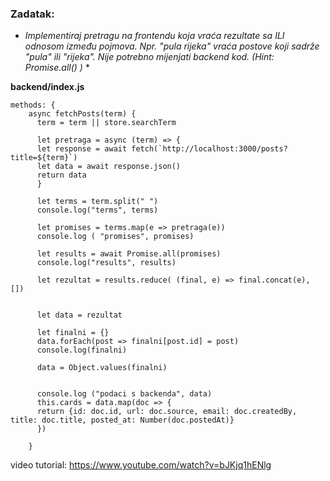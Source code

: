 ### Zadatak:

* *Implementiraj pretragu na frontendu koja vraća rezultate sa ILI odnosom između
pojmova. Npr. "pula rijeka" vraća postove koji sadrže "pula" ili "rijeka". Nije potrebno mijenjati
backend kod. (Hint: Promise.all() )* *



__backend/index.js__
```
methods: {
    async fetchPosts(term) {
      term = term || store.searchTerm
	  
	  let pretraga = async (term) => {
	  let response = await fetch(`http://localhost:3000/posts?title=${term}`)
	  let data = await response.json()
	  return data
	  }
	  
	  let terms = term.split(" ")
	  console.log("terms", terms)
	  
	  let promises = terms.map(e => pretraga(e))
	  console.log ( "promises", promises)
	  
	  let results = await Promise.all(promises)
	  console.log("results", results)
	  
	  let rezultat = results.reduce( (final, e) => final.concat(e), [])
	  
	  
	  let data = rezultat
	  
	  let finalni = {}
	  data.forEach(post => finalni[post.id] = post)
	  console.log(finalni)
	  
	  data = Object.values(finalni)
	  
	  
	  console.log ("podaci s backenda", data)
	  this.cards = data.map(doc => {
	  return {id: doc.id, url: doc.source, email: doc.createdBy, title: doc.title, posted_at: Number(doc.postedAt)}
	  })	  
	  
    }
  ```
  
  video tutorial: https://www.youtube.com/watch?v=bJKjq1hENlg 
